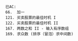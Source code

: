     已AC:
	66.  加一
	121. 买卖股票的最佳时机 I
	122. 买卖股票的最佳时机 II
	167. 两数之和 II - 输入有序数组
	169. 求众数 (排序（冒泡）求中间数)
